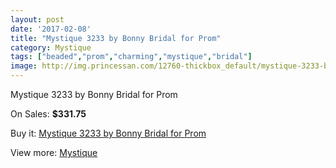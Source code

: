 ```yaml
---
layout: post
date: '2017-02-08'
title: "Mystique 3233 by Bonny Bridal for Prom"
category: Mystique
tags: ["beaded","prom","charming","mystique","bridal"]
image: http://img.princessan.com/12760-thickbox_default/mystique-3233-by-bonny-bridal-for-prom.jpg
---
```

Mystique 3233 by Bonny Bridal for Prom

On Sales: **$331.75**
<a href="https://www.princessan.com/en/mystique/6046-mystique-3233-by-bonny-bridal-for-prom.html"><amp-img layout="responsive" width="600" height="600" src="//img.princessan.com/12760-thickbox_default/mystique-3233-by-bonny-bridal-for-prom.jpg" alt="Mystique 3233 by Bonny Bridal for Prom 0" /></a>
<a href="https://www.princessan.com/en/mystique/6046-mystique-3233-by-bonny-bridal-for-prom.html"><amp-img layout="responsive" width="600" height="600" src="//img.princessan.com/12761-thickbox_default/mystique-3233-by-bonny-bridal-for-prom.jpg" alt="Mystique 3233 by Bonny Bridal for Prom 1" /></a>

Buy it: [Mystique 3233 by Bonny Bridal for Prom](https://www.princessan.com/en/mystique/6046-mystique-3233-by-bonny-bridal-for-prom.html "Mystique 3233 by Bonny Bridal for Prom")

View more: [Mystique](https://www.princessan.com/en/47-mystique "Mystique")